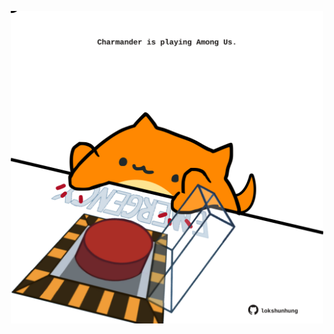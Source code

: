 <!-- built at 03/07/2022, 06:00:58 UTC -->
<p align="center">
  <img width="500" height="500" src="./ReadmeImage.svg">
</p>
